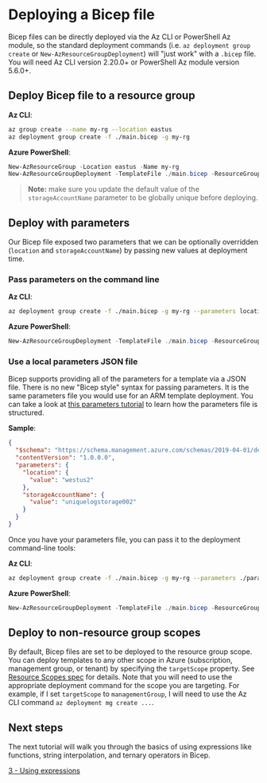 # Deploying a Bicep file

Bicep files can be directly deployed via the Az CLI or PowerShell Az module, so the standard deployment commands (i.e. `az deployment group create` or `New-AzResourceGroupDeployment`) will "just work" with a `.bicep` file. You will need Az CLI version 2.20.0+ or PowerShell Az module version 5.6.0+.

## Deploy Bicep file to a resource group

**Az CLI**:

```bash
az group create --name my-rg --location eastus
az deployment group create -f ./main.bicep -g my-rg
```

**Azure PowerShell**:

```powershell
New-AzResourceGroup -Location eastus -Name my-rg
New-AzResourceGroupDeployment -TemplateFile ./main.bicep -ResourceGroupName my-rg
```

>**Note:** make sure you update the default value of the `storageAccountName` parameter to be globally unique before deploying.

## Deploy with parameters

Our Bicep file exposed two parameters that we can be optionally overridden (`location` and `storageAccountName`) by passing new values at deployment time.

### Pass parameters on the command line

**Az CLI**:

```bash
az deployment group create -f ./main.bicep -g my-rg --parameters location=westus storageAccountName=uniquelogstorage001
```

**Azure PowerShell**:

```powershell
New-AzResourceGroupDeployment -TemplateFile ./main.bicep -ResourceGroupName my-rg -location westus -storageAccountName uniquelogstorage001
```

### Use a local parameters JSON file

Bicep supports providing all of the parameters for a template via a JSON file. There is no new "Bicep style" syntax for passing parameters. It is the same parameters file you would use for an ARM template deployment. You can take a look at [this parameters tutorial](https://docs.microsoft.com/azure/azure-resource-manager/templates/template-tutorial-use-parameter-file?tabs=azure-powershell) to learn how the parameters file is structured. 

**Sample**:

```json
{
  "$schema": "https://schema.management.azure.com/schemas/2019-04-01/deploymentParameters.json#",
  "contentVersion": "1.0.0.0",
  "parameters": {
    "location": {
      "value": "westus2"
    },
    "storageAccountName": {
      "value": "uniquelogstorage002"
    }
  }
}
```

Once you have your parameters file, you can pass it to the deployment command-line tools:

**Az CLI**:

```bash
az deployment group create -f ./main.bicep -g my-rg --parameters ./parameters.json
```

**Azure PowerShell**:

```powershell
New-AzResourceGroupDeployment -TemplateFile ./main.bicep -ResourceGroupName my-rg -TemplateParameterFile ./parameters.json
```

## Deploy to non-resource group scopes

By default, Bicep files are set to be deployed to the resource group scope. You can deploy templates to any other scope in Azure (subscription, management group, or tenant) by specifying the `targetScope` property. See [Resource Scopes spec](../spec/resource-scopes.md) for details. Note that you will need to use the appropriate deployment command for the scope you are targeting. For example, if I set `targetScope` to `managementGroup`, I will need to use the Az CLI command `az deployment mg create ...`.

## Next steps

The next tutorial will walk you through the basics of using expressions like functions, string interpolation, and ternary operators in Bicep.

[3 - Using expressions](./03-using-expressions.md)
